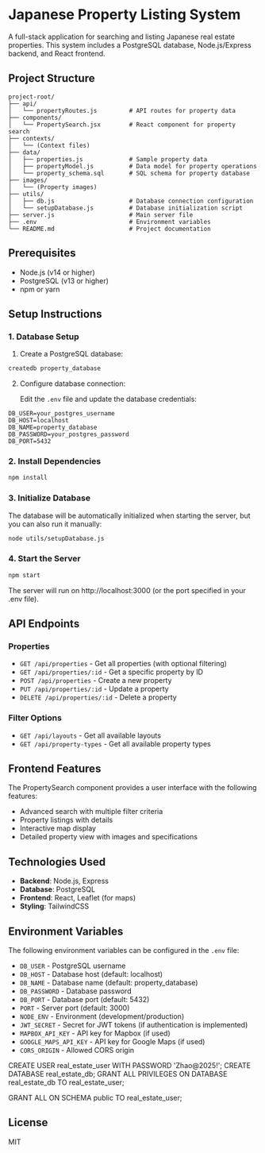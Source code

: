 # Japanese Property Listing System

A full-stack application for searching and listing Japanese real estate properties. This system includes a PostgreSQL database, Node.js/Express backend, and React frontend.

## Project Structure

```
project-root/
├── api/
│   └── propertyRoutes.js         # API routes for property data
├── components/
│   └── PropertySearch.jsx        # React component for property search
├── contexts/
│   └── (Context files)
├── data/
│   ├── properties.js             # Sample property data
│   ├── propertyModel.js          # Data model for property operations
│   └── property_schema.sql       # SQL schema for property database
├── images/
│   └── (Property images)
├── utils/
│   ├── db.js                     # Database connection configuration
│   └── setupDatabase.js          # Database initialization script
├── server.js                     # Main server file
├── .env                          # Environment variables
└── README.md                     # Project documentation
```

## Prerequisites

- Node.js (v14 or higher)
- PostgreSQL (v13 or higher)
- npm or yarn

## Setup Instructions

### 1. Database Setup

1. Create a PostgreSQL database:

```bash
createdb property_database
```

2. Configure database connection:
   
   Edit the `.env` file and update the database credentials:

```
DB_USER=your_postgres_username
DB_HOST=localhost
DB_NAME=property_database
DB_PASSWORD=your_postgres_password
DB_PORT=5432
```

### 2. Install Dependencies

```bash
npm install
```

### 3. Initialize Database

The database will be automatically initialized when starting the server, but you can also run it manually:

```bash
node utils/setupDatabase.js
```

### 4. Start the Server

```bash
npm start
```

The server will run on http://localhost:3000 (or the port specified in your .env file).

## API Endpoints

### Properties

- `GET /api/properties` - Get all properties (with optional filtering)
- `GET /api/properties/:id` - Get a specific property by ID
- `POST /api/properties` - Create a new property
- `PUT /api/properties/:id` - Update a property
- `DELETE /api/properties/:id` - Delete a property

### Filter Options

- `GET /api/layouts` - Get all available layouts
- `GET /api/property-types` - Get all available property types

## Frontend Features

The PropertySearch component provides a user interface with the following features:

- Advanced search with multiple filter criteria
- Property listings with details
- Interactive map display
- Detailed property view with images and specifications

## Technologies Used

- **Backend**: Node.js, Express
- **Database**: PostgreSQL
- **Frontend**: React, Leaflet (for maps)
- **Styling**: TailwindCSS

## Environment Variables

The following environment variables can be configured in the `.env` file:

- `DB_USER` - PostgreSQL username
- `DB_HOST` - Database host (default: localhost)
- `DB_NAME` - Database name (default: property_database)
- `DB_PASSWORD` - Database password
- `DB_PORT` - Database port (default: 5432)
- `PORT` - Server port (default: 3000)
- `NODE_ENV` - Environment (development/production)
- `JWT_SECRET` - Secret for JWT tokens (if authentication is implemented)
- `MAPBOX_API_KEY` - API key for Mapbox (if used)
- `GOOGLE_MAPS_API_KEY` - API key for Google Maps (if used)
- `CORS_ORIGIN` - Allowed CORS origin

CREATE USER real_estate_user WITH PASSWORD 'Zhao@2025!';
CREATE DATABASE real_estate_db;
GRANT ALL PRIVILEGES ON DATABASE real_estate_db TO real_estate_user;

GRANT ALL ON SCHEMA public TO real_estate_user;

## License

MIT